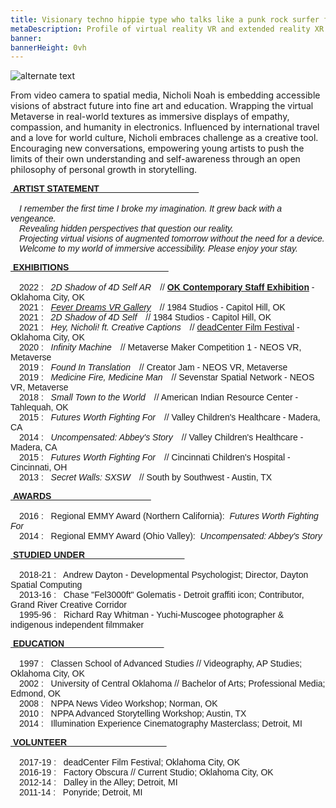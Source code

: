 ```yaml
---
title: Visionary techno hippie type who talks like a punk rock surfer from Oklahoma City
metaDescription: Profile of virtual reality VR and extended reality XR film video production artist
banner:
bannerHeight: 0vh
---
```


<div class="row">
  <div class="col-md-12">
    <img src="https://lh3.googleusercontent.com/-9X_0qe5RlyKshKh3J-xWaMaadMhxRm-1Lctj82IGVeVZ8rs8DLMznzbpfguJLmmXkb-ZQCm8V7NbgQG2FOcGlBT6F1FyyCqx0jgOeh5edZpUlreZpQTkweH2sv4BilzLNRIOHGQyA=w2400" alt="alternate text">
  </div>
</div>




From video camera to spatial media, Nicholi Noah is embedding accessible visions of abstract future into fine art and education. Wrapping the virtual Metaverse in real-world textures as immersive displays of empathy, compassion, and humanity in electronics. Influenced by international travel and a love for world culture, Nicholi embraces challenge as a creative tool. Encouraging new conversations, empowering young artists to push the limits of their own understanding and self-awareness through an open philosophy of personal growth in storytelling.

<div class="row">
  <div class="col-md-12">
    <p style="font-family:arial"><b><u>&nbsp;ARTIST STATEMENT &nbsp;&nbsp;&nbsp;&nbsp;&nbsp;&nbsp;&nbsp;&nbsp;&nbsp;&nbsp;&nbsp;&nbsp;&nbsp;&nbsp;&nbsp;&nbsp;&nbsp;&nbsp;&nbsp;&nbsp;&nbsp;&nbsp;&nbsp;&nbsp;&nbsp;&nbsp;&nbsp;&nbsp;&nbsp;&nbsp;&nbsp;&nbsp;&nbsp;&nbsp;&nbsp;&nbsp;&nbsp;&nbsp;&nbsp;&nbsp;</u></b></br><br>
    &emsp;<i>I remember the first time I broke my imagination. It grew back with a vengeance.</br>
    &emsp;Revealing hidden perspectives that question our reality.</br>
    &emsp;Projecting virtual visions of augmented tomorrow without the need for a device.</br>
    &emsp;Welcome to my world of immersive accessibility. Please enjoy your stay.</i></p>
  </div>
</div>

<div class="row">
  <div class="col-md-12">
    <p style="font-family:arial"><b><u>&nbsp;EXHIBITIONS &nbsp;&nbsp;&nbsp;&nbsp;&nbsp;&nbsp;&nbsp;&nbsp;&nbsp;&nbsp;&nbsp;&nbsp;&nbsp;&nbsp;&nbsp;&nbsp;&nbsp;&nbsp;&nbsp;&nbsp;&nbsp;&nbsp;&nbsp;&nbsp;&nbsp;&nbsp;&nbsp;&nbsp;&nbsp;&nbsp;&nbsp;&nbsp;&nbsp;&nbsp;&nbsp;&nbsp;&nbsp;&nbsp;&nbsp;&nbsp;</u></b></br></br>
    &emsp;2022 : &nbsp; <i>2D Shadow of 4D Self AR</i>&emsp;// <b><a href="https://www.mutualart.com/Exhibition/art_work_2022--The-Oklahoma-Contemporary/7F63C89433B1D706" target="_blank">OK Contemporary Staff Exhibition</b></a> - Oklahoma City, OK</br>
    &emsp;2021 : &nbsp; <i><a href="https://www.kosu.org/community-calendar/event/fever-dreams-the-remedy-to-your-reality" target="_blank">Fever Dreams VR Gallery</a></i>&emsp;// 1984 Studios - Capitol Hill, OK</br>
    &emsp;2021 : &nbsp; <i>2D Shadow of 4D Self</i>&emsp;// 1984 Studios - Capitol Hill, OK</br>
	&emsp;2021 : &nbsp; <i>Hey, Nicholi! ft. Creative Captions</i>&emsp;// <a href="https://deadcenterff2021.eventive.org/films/60a67d0d2c68fa0029899160" target="_blank">deadCenter Film Festival</a> - Oklahoma City, OK</br>
	&emsp;2020 : &nbsp; <i>Infinity Machine</i>&emsp;// Metaverse Maker Competition 1 - NEOS VR, Metaverse</br>
	&emsp;2019 : &nbsp; <i>Found In Translation</i>&emsp;// Creator Jam - NEOS VR, Metaverse</br>
	&emsp;2019 : &nbsp; <i>Medicine Fire, Medicine Man</i>&emsp;// Sevenstar Spatial Network - NEOS VR, Metaverse</br>
	&emsp;2018 : &nbsp; <i>Small Town to the World</i>&emsp;// American Indian Resource Center - Tahlequah, OK</br>
	&emsp;2015 : &nbsp; <i>Futures Worth Fighting For</i>&emsp;// Valley Children's Healthcare - Madera, CA</br>
	&emsp;2014 : &nbsp; <i>Uncompensated: Abbey's Story</i>&emsp;// Valley Children's Healthcare - Madera, CA</br>
	&emsp;2015 : &nbsp; <i>Futures Worth Fighting For</i>&emsp;// Cincinnati Children's Hospital - Cincinnati, OH</br>
	&emsp;2013 : &nbsp; <i>Secret Walls: SXSW</i>&emsp;// South by Southwest - Austin, TX</br></p>
  </div>
</div>

<div class="row">
  <div class="col-md-12">
    <p style="font-family:arial"><b><u>&nbsp;AWARDS &nbsp;&nbsp;&nbsp;&nbsp;&nbsp;&nbsp;&nbsp;&nbsp;&nbsp;&nbsp;&nbsp;&nbsp;&nbsp;&nbsp;&nbsp;&nbsp;&nbsp;&nbsp;&nbsp;&nbsp;&nbsp;&nbsp;&nbsp;&nbsp;&nbsp;&nbsp;&nbsp;&nbsp;&nbsp;&nbsp;&nbsp;&nbsp;&nbsp;&nbsp;&nbsp;&nbsp;&nbsp;&nbsp;&nbsp;&nbsp;</u></b></br></br>
	&emsp;2016 : &nbsp; Regional EMMY Award (Northern California):&nbsp;&nbsp;<i>Futures Worth Fighting For</i></br>
	&emsp;2014 : &nbsp; Regional EMMY Award (Ohio Valley):&nbsp;&nbsp;<i>Uncompensated: Abbey's Story</i></br>
	</div>
</div>

<div class="row">
  <div class="col-md-12">
    <p style="font-family:arial"><b><u>&nbsp;STUDIED UNDER &nbsp;&nbsp;&nbsp;&nbsp;&nbsp;&nbsp;&nbsp;&nbsp;&nbsp;&nbsp;&nbsp;&nbsp;&nbsp;&nbsp;&nbsp;&nbsp;&nbsp;&nbsp;&nbsp;&nbsp;&nbsp;&nbsp;&nbsp;&nbsp;&nbsp;&nbsp;&nbsp;&nbsp;&nbsp;&nbsp;&nbsp;&nbsp;&nbsp;&nbsp;&nbsp;&nbsp;&nbsp;&nbsp;&nbsp;&nbsp;</u></b></br></br>
	&emsp;2018-21 : &nbsp; Andrew Dayton - Developmental Psychologist; Director, Dayton Spatial Computing</br>
	&emsp;2013-16 : &nbsp; Chase "Fel3000ft" Golematis - Detroit graffiti icon; Contributor, Grand River Creative Corridor</br>
	&emsp;1995-96 : &nbsp; Richard Ray Whitman - Yuchi-Muscogee photographer & indigenous independent filmmaker</br>
	</div>
</div>

<div class="row">
  <div class="col-md-12">
    <p style="font-family:arial"><b><u>&nbsp;EDUCATION &nbsp;&nbsp;&nbsp;&nbsp;&nbsp;&nbsp;&nbsp;&nbsp;&nbsp;&nbsp;&nbsp;&nbsp;&nbsp;&nbsp;&nbsp;&nbsp;&nbsp;&nbsp;&nbsp;&nbsp;&nbsp;&nbsp;&nbsp;&nbsp;&nbsp;&nbsp;&nbsp;&nbsp;&nbsp;&nbsp;&nbsp;&nbsp;&nbsp;&nbsp;&nbsp;&nbsp;&nbsp;&nbsp;&nbsp;&nbsp;</u></b></br></br>
	&emsp;1997 : &nbsp; Classen School of Advanced Studies // Videography, AP Studies; Oklahoma City, OK</br>
	&emsp;2002 : &nbsp; University of Central Oklahoma // Bachelor of Arts; Professional Media; Edmond, OK</br>
	&emsp;2008 : &nbsp; NPPA News Video Workshop; Norman, OK</br>
	&emsp;2010 : &nbsp; NPPA Advanced Storytelling Workshop; Austin, TX</br>
	&emsp;2014 : &nbsp; Illumination Experience Cinematography Masterclass; Detroit, MI</br>
	</div>
</div>

<div class="row">
  <div class="col-md-12">
    <p style="font-family:arial"><b><u>&nbsp;VOLUNTEER &nbsp;&nbsp;&nbsp;&nbsp;&nbsp;&nbsp;&nbsp;&nbsp;&nbsp;&nbsp;&nbsp;&nbsp;&nbsp;&nbsp;&nbsp;&nbsp;&nbsp;&nbsp;&nbsp;&nbsp;&nbsp;&nbsp;&nbsp;&nbsp;&nbsp;&nbsp;&nbsp;&nbsp;&nbsp;&nbsp;&nbsp;&nbsp;&nbsp;&nbsp;&nbsp;&nbsp;&nbsp;&nbsp;&nbsp;&nbsp;</u></b></br></br>
	&emsp;2017-19 : &nbsp; deadCenter Film Festival; Oklahoma City, OK</br>
	&emsp;2016-19 : &nbsp; Factory Obscura // Current Studio; Oklahoma City, OK</br>
	&emsp;2012-14 : &nbsp; Dalley in the Alley; Detroit, MI</br>
	&emsp;2011-14 : &nbsp; Ponyride; Detroit, MI</br>
	</div>
</div>


<!-- ### [Click here to DOWNLOAD MY RESUME](/NicholiNoah_resume23.pdf) -->

